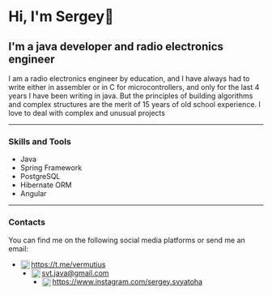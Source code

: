 # **Hi, I'm Sergey**🤝

## I'm a java developer and radio electronics engineer
I am a radio electronics engineer by education, and I have always had to write either in assembler or in C for microcontrollers,
and only for the last 4 years I have been writing in java. But the principles of building algorithms and complex structures 
are the merit of 15 years of old school experience. 
I love to deal with complex and unusual projects

----
### Skills and Tools 

+ Java
+ Spring Framework
+ PostgreSQL
+ Hibernate ORM
+ Angular

----
### Contacts
You can find me on the following social media platforms or send me an email:
+ <img align="left" alt="Instagram" width="18px" src="https://cdn0.iconfinder.com/data/icons/education-53/100/.svg-7-256.png"/> https://t.me/vermutius
+ <img align="left" alt="Instagram" width="18px" src="https://icover.by/images/napisat-na-pochtu-icover-by.png"/> svt.java@gmail.com
+ <img align="left" alt="Instagram" width="18px" src="https://www.granatprint23.ru/system/ckeditor_assets/pictures/303230/content_insta-icon.png"/>https://www.instagram.com/sergey.svyatoha
